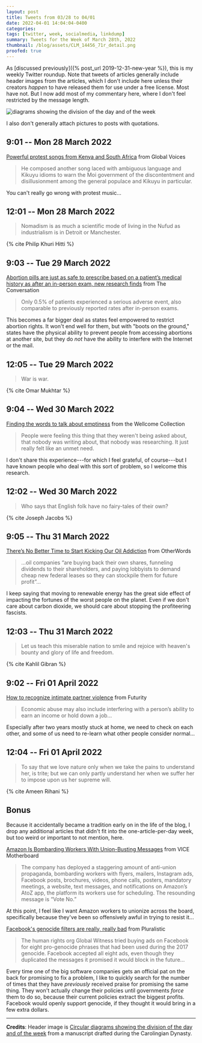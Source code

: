```yaml
---
layout: post
title: Tweets from 03/28 to 04/01
date: 2022-04-01 14:04:04-0400
categories:
tags: [twitter, week, socialmedia, linkdump]
summary: Tweets for the Week of March 28th, 2022
thumbnail: /blog/assets/CLM_14456_71r_detail.png
proofed: true
---
```


As [discussed previously]({% post_url 2019-12-31-new-year %}), this is my weekly Twitter roundup.  Note that tweets of articles generally include header images from the articles, which I don't include here unless their creators *happen* to have released them for use under a free license.  Most have not.  But I now add most of my commentary here, where I don't feel restricted by the message length.

![diagrams showing the division of the day and of the week](/blog/assets/CLM_14456_71r_detail.png "diagrams showing the division of the day and of the week")

I also don't generally attach pictures to posts with quotations.

## 9:01 -- Mon 28 March 2022

[<i class="fab fa-twitter-square"></i>](https://jcolag.github.io/twitter/1508428944680226817) [Powerful protest songs from Kenya and South Africa](https://globalvoices.org/2022/03/21/powerful-protest-songs-from-kenya-and-south-africa/) from Global Voices

 > He composed another song laced with ambiguous language and Kikuyu idioms to warn the Moi government of the discontentment and disillusionment among the general populace and Kikuyu in particular.

You can't really go wrong with protest music...

## 12:01 -- Mon 28 March 2022

[<i class="fab fa-twitter-square"></i>](https://jcolag.github.io/twitter/1508474243029225474)

 > Nomadism is as much a scientific mode of living in the Nufud as industrialism is in Detroit or Manchester.

{% cite Philip Khuri Hitti %}

## 9:03 -- Tue 29 March 2022

[<i class="fab fa-twitter-square"></i>](https://jcolag.github.io/twitter/1508791836306931717) [Abortion pills are just as safe to prescribe based on a patient’s medical history as after an in-person exam, new research finds](https://theconversation.com/abortion-pills-are-just-as-safe-to-prescribe-based-on-a-patients-medical-history-as-after-an-in-person-exam-new-research-finds-179622) from The Conversation

 > Only 0.5% of patients experienced a serious adverse event, also comparable to previously reported rates after in-person exams.

This becomes a far bigger deal as states feel empowered to restrict abortion rights.  It won't end well for them, but with "boots on the ground," states have the physical ability to prevent people from accessing abortions at another site, but they do *not* have the ability to interfere with the Internet or the mail.

## 12:05 -- Tue 29 March 2022

[<i class="fab fa-twitter-square"></i>](https://jcolag.github.io/twitter/1508837638005997569)

 > War is war.

{% cite Omar Mukhtar %}

## 9:04 -- Wed 30 March 2022

[<i class="fab fa-twitter-square"></i>](https://jcolag.github.io/twitter/1509154475684024329) [Finding the words to talk about emptiness](https://wellcomecollection.org/articles/YicucRAAAPf45c2S) from the Wellcome Collection

 > People were feeling this thing that they weren't being asked about, that nobody was writing about, that nobody was researching. It just really felt like an unmet need.

I don't share this experience---for which I feel grateful, of course---but I have known people who deal with this sort of problem, so I welcome this research.

## 12:02 -- Wed 30 March 2022

[<i class="fab fa-twitter-square"></i>](https://jcolag.github.io/twitter/1509199270813089807)

 > Who says that English folk have no fairy-tales of their own?

{% cite Joseph Jacobs %}

## 9:05 -- Thu 31 March 2022

[<i class="fab fa-twitter-square"></i>](https://jcolag.github.io/twitter/1509517115153289222) [There’s No Better Time to Start Kicking Our Oil Addiction](https://otherwords.org/theres-no-better-time-to-start-kicking-our-oil-addiction/) from OtherWords

 > ...oil companies “are buying back their own shares, funneling dividends to their shareholders, and paying lobbyists to demand cheap new federal leases so they can stockpile them for future profit”...

I keep saying that moving to renewable energy has the great side effect of impacting the fortunes of the worst people on the planet.  Even if we don't care about carbon dioxide, we should care about stopping the profiteering fascists.

## 12:03 -- Thu 31 March 2022

[<i class="fab fa-twitter-square"></i>](https://jcolag.github.io/twitter/1509561910307426306)

 > Let us teach this miserable nation to smile and rejoice with heaven's bounty and glory of life and freedom.

{% cite Kahlil Gibran %}

## 9:02 -- Fri 01 April 2022

[<i class="fab fa-twitter-square"></i>](https://jcolag.github.io/twitter/1509878747968819204) [How to recognize intimate partner violence](https://www.futurity.org/how-to-recognize-intimate-partner-violence-ipv-definitions-2715712-2/) from Futurity

 > Economic abuse may also include interfering with a person’s ability to earn an income or hold down a job...

Especially after two years mostly stuck at home, we need to check on each other, and some of us need to re-learn what other people consider normal...

## 12:04 -- Fri 01 April 2022

[<i class="fab fa-twitter-square"></i>](https://jcolag.github.io/twitter/1509924549818662917)

 > To say that we love nature only when we take the pains to understand her, is trite; but we can only partly understand her when we suffer her to impose upon us her supreme will.

{% cite Ameen Rihani %}

## Bonus

Because it accidentally became a tradition early on in the life of the blog, I drop any additional articles that didn't fit into the one-article-per-day week, but too weird or important to not mention, here.

<i class="fas fa-square"></i> [Amazon Is Bombarding Workers With Union-Busting Messages](https://www.vice.com/en/article/xgdpqj/amazon-is-bombarding-workers-with-union-busting-messages) from VICE Motherboard

 > The company has deployed a staggering amount of anti-union propaganda, bombarding workers with flyers, mailers, Instagram ads, Facebook posts, brochures, videos, phone calls, posters, mandatory meetings, a website, text messages, and notifications on Amazon’s AtoZ app, the platform its workers use for scheduling. The resounding message is “Vote No.”

At this point, I feel like I want Amazon workers to unionize across the board, specifically because they've been so offensively awful in trying to resist it...

<i class="fas fa-square"></i> [Facebook's genocide filters are really, really bad](https://pluralistic.net/2022/03/23/false-genocide-negative/#metacrap) from Pluralistic

 > The human rights org Global Witness tried buying ads on Facebook for eight pro-genocide phrases that had been used during the 2017 genocide. Facebook accepted all eight ads, even though they duplicated the messages it promised it would block in the future...

Every time one of the big software companies gets an official pat on the back for promising to fix a problem, I like to quickly search for the number of times that they have *previously* received praise for promising the same thing.  They won't actually change their policies until governments *force* them to do so, because their current policies extract the biggest profits.  Facebook would openly support genocide, if they thought it would bring in a few extra dollars.

* * *

**Credits**:  Header image is [Circular diagrams showing the division of the day and of the week](https://commons.wikimedia.org/wiki/File:CLM_14456_71r_detail.jpg) from a manuscript drafted during the Carolingian Dynasty.
